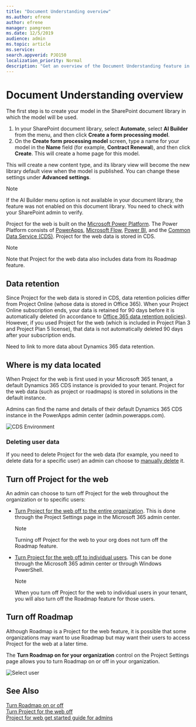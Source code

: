 ```yaml
---
title: "Document Understanding overview"
ms.author: efrene
author: efrene
manager: pamgreen
ms.date: 12/5/2019
audience: admin
ms.topic: article
ms.service: 
search.appverid: PJO150
localization_priority: Normal
description: "Get an overview of the Document Understanding feature in Microsoft Broadsight."
---
```


# Document Understanding overview

The first step is to create your model in the SharePoint document library in which the model will be used.

1. In your SharePoint document library, select **Automate**, select **AI Builder** from the menu, and then click **Create a form processing model**.
2. On the **Create form processing model** screen, type a name for your model in the **Name** field (for example, **Contract Renewal**), and then click **Create**. This will create a home page for this model.

This will create a new content type, and its library view will become the new library default view when the model is published. You can change these settings under **Advanced settings**.

> [!Note]
> If the AI Builder menu option is not available in your document library, the feature was not enabled on this document library. You need to check with your SharePoint admin to verify.



Project for the web is built on the [Microsoft Power Platform](https://powerplatform.microsoft.com/). The Power Platform consists of [PowerApps](https://powerapps.microsoft.com), [Microsoft Flow](https://preview.flow.microsoft.com), [Power BI](https://powerbi.microsoft.com), and the [Common Data Service (CDS)](https://docs.microsoft.com/powerapps/maker/common-data-service/data-platform-intro). Project for the web  data is stored in CDS.  

> [!Note] 
> Note that Project for the web data also includes data from its  Roadmap feature. 

## Data retention

Since Project for the web data is stored in CDS, data retention policies differ from Project Online (whose data is stored in Office 365).  When your Project Online subscription ends, your data is retained for 90 days before it is automatically deleted (in accordance to [Office 365 data retention policies](https://docs.microsoft.com/microsoft-365/compliance/retention-policies)).  However, if you used Project for the web (which is included in Project Plan 3 and Project Plan 5 license), that data is not automatically deleted 90 days after your subscription ends. 

Need to link to more data about Dynamics 365 data retention. 

## Where is my data located

When Project for the web is first used in your Microsoft 365 tenant, a default Dynamics 365 CDS instance is provided to your tenant.  Project for the web data (such as project or roadmaps) is stored in solutions in the default instance.

Admins can find the name and details of their default Dynamics 365 CDS instance in the PowerApps admin center (admin.powerapps.com).  

![CDS Environment](media/PowerAppsEnvironment.png)

### Deleting user data

If you need to delete Project for the web data (for example, you need to delete data for a specific user) an admin can choose to [manually delete](delete-user-data-from-project-for-the-web.md) it.

## Turn off Project for the web

An admin can choose to turn off Project for the web throughout the organization or to specific users:


- [Turn Project for the web off to the entire organization](https://review.docs.microsoft.com/project-for-the-web/turn-project-for-the-web-off?branch=efrene-v2working#turn-off-project-for-the-web-for-your-organization). This is done through the Project Settings page in the Microsoft 365 admin center.
    > [!Note] 
    > Turning off Project for the web to your org does not turn off the Roadmap feature. 

- [Turn Project for the web off to individual users](https://review.docs.microsoft.com/project-for-the-web/turn-project-for-the-web-off?branch=efrene-v2working#turn-off-project-for-the-web-for-specific-users-in-your-organization). This can be done through the Microsoft 365 admin center or through Windows PowerShell. 

    > [!Note] 
    > When you turn off Project for the web to individual users in your tenant, you will also turn off the Roadmap feature for those users.

## Turn off Roadmap 

Although Roadmap is a Project for the web feature, it is possible that some organizations may want to use Roadmap but may want their users to access Project for the web at a later time.

The **Turn Roadmap on for your organization** control on the Project Settings page allows you to turn Roadmap on or off in your organization. </br>
 
![Select user](media/ProjectSettingsRM.png)


## See Also
  
[Turn Roadmap on or off](Turn-roadmap-on-or-off.md)</br>
[Turn Project for the web off](turn-project-for-the-web-off.md)</br>
[Project for web get started guide for admins](project-for-the-web-get-started-guide-for-admins.md)



